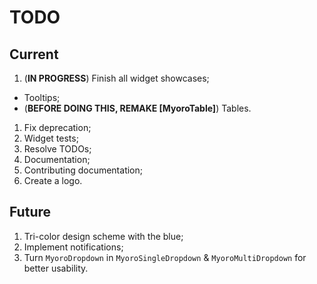# TODO

## Current

1. (**IN PROGRESS**) Finish all widget showcases;

- Tooltips;
- (**BEFORE DOING THIS, REMAKE [MyoroTable]**) Tables.

1. Fix deprecation;
1. Widget tests;
1. Resolve TODOs;
1. Documentation;
1. Contributing documentation;
1. Create a logo.

## Future

1. Tri-color design scheme with the blue;
1. Implement notifications;
1. Turn `MyoroDropdown` in `MyoroSingleDropdown` & `MyoroMultiDropdown` for better usability.

